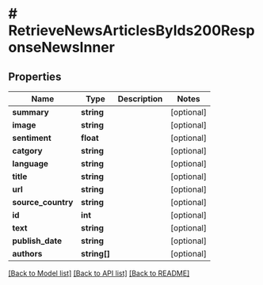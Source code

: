 # # RetrieveNewsArticlesByIds200ResponseNewsInner

## Properties

Name | Type | Description | Notes
------------ | ------------- | ------------- | -------------
**summary** | **string** |  | [optional]
**image** | **string** |  | [optional]
**sentiment** | **float** |  | [optional]
**catgory** | **string** |  | [optional]
**language** | **string** |  | [optional]
**title** | **string** |  | [optional]
**url** | **string** |  | [optional]
**source_country** | **string** |  | [optional]
**id** | **int** |  | [optional]
**text** | **string** |  | [optional]
**publish_date** | **string** |  | [optional]
**authors** | **string[]** |  | [optional]

[[Back to Model list]](../../README.md#models) [[Back to API list]](../../README.md#endpoints) [[Back to README]](../../README.md)
